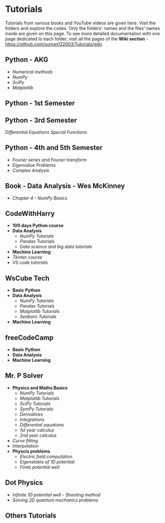 # Tutorials
Tutorials from various books and YouTube videos are given here. Visit the folders and explore the codes. Only the folders' names and the files' names inside are given on this page. To see more detailed documentation with one page dedicated to each folder, visit all the pages of the **Wiki section** - https://github.com/suman122003/Tutorials/wiki.

## Python - AKG
* *Numerical methods*
* *NumPy*
* *SciPy*
* *Matplotlib*
## Python - 1st Semester

## Python - 3rd Semester
*Differential Equations*
*Special Functions*
## Python - 4th and 5th Semester 
* *Fourier series and Fourier transform*
* *Eigenvalue Problems*
* *Complex Analysis*
## Book - Data Analysis - Wes McKinney
* *Chapter 4 - NumPy Basics*

## CodeWithHarry
* **100 days Python course**
* **Data Analysis**
  - *NumPy Tutorials*
  - *Pandas Tutorials*
  - *Data science and big data tutorials*
* **Machine Learning**
* *Tkinter course*
* *VS code tutorials*

## WsCube Tech
* **Basic Python**
* **Data Analysis**
  - *NumPy Tutorials*
  - *Pandas Tutorials*
  - *Matplotlib Tutorials*
  - *Seaborn Tutorials*
* **Machine Learning**

## freeCodeCamp
* **Basic Python**
* **Data Analysis**
* **Machine Learning**

## Mr. P Solver
* **Physics and Maths Basics**
  - *NumPy Tutorials*
  - *Matplotlib Tutorials*
  - *SciPy Tutorials*
  - *SymPy Tutorials*
  - *Derivatives*
  - *Integrations*
  - *Differential equations*
  - *1st year calculus*
  - *2nd year calculus*
* *Curve fitting*
* *Interpolation*
* **Physcis problems**
  - *Electric field computation*
  - *Eigenstates of 1D potential*
  - *Finite potential well*
## Dot Physics
* *Infinite 1D potential well - Shooting method*
* *Solving 2D quantum mechanics problems*

## Others Tutorials


